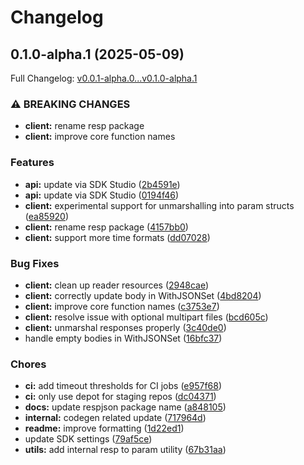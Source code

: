 # Changelog

## 0.1.0-alpha.1 (2025-05-09)

Full Changelog: [v0.0.1-alpha.0...v0.1.0-alpha.1](https://github.com/NeuralNetLab/ideogram-sdk-go/compare/v0.0.1-alpha.0...v0.1.0-alpha.1)

### ⚠ BREAKING CHANGES

* **client:** rename resp package
* **client:** improve core function names

### Features

* **api:** update via SDK Studio ([2b4591e](https://github.com/NeuralNetLab/ideogram-sdk-go/commit/2b4591e71e5736337335c904a7ea629b27ca7c2d))
* **api:** update via SDK Studio ([0194f46](https://github.com/NeuralNetLab/ideogram-sdk-go/commit/0194f4682a54b0f46777e5fb46799c86781b9cfc))
* **client:** experimental support for unmarshalling into param structs ([ea85920](https://github.com/NeuralNetLab/ideogram-sdk-go/commit/ea85920a93b26e4e36cb754439fd93f993ae5124))
* **client:** rename resp package ([4157bb0](https://github.com/NeuralNetLab/ideogram-sdk-go/commit/4157bb0f742e05b3330961e854d7be6163ef15d9))
* **client:** support more time formats ([dd07028](https://github.com/NeuralNetLab/ideogram-sdk-go/commit/dd07028a1a1896cc406c88414b51245ebfdead40))


### Bug Fixes

* **client:** clean up reader resources ([2948cae](https://github.com/NeuralNetLab/ideogram-sdk-go/commit/2948cae2d8ad345a021f49b2ea3bf72321448c9e))
* **client:** correctly update body in WithJSONSet ([4bd8204](https://github.com/NeuralNetLab/ideogram-sdk-go/commit/4bd8204b2530b224c66c9e6e8eb7b5340ca9f659))
* **client:** improve core function names ([c3753e7](https://github.com/NeuralNetLab/ideogram-sdk-go/commit/c3753e77714ca8dfb29403a65637e951ad8011ee))
* **client:** resolve issue with optional multipart files ([bcd605c](https://github.com/NeuralNetLab/ideogram-sdk-go/commit/bcd605c62f4a02dc4397a5176de541e043e0205e))
* **client:** unmarshal responses properly ([3c40de0](https://github.com/NeuralNetLab/ideogram-sdk-go/commit/3c40de016ce5a2a3c5319132b489c46bb72bde36))
* handle empty bodies in WithJSONSet ([16bfc37](https://github.com/NeuralNetLab/ideogram-sdk-go/commit/16bfc377b62f8a6979518191eda0899766ea6104))


### Chores

* **ci:** add timeout thresholds for CI jobs ([e957f68](https://github.com/NeuralNetLab/ideogram-sdk-go/commit/e957f68212a1e334772df6dc71b01a6d04b34223))
* **ci:** only use depot for staging repos ([dc04371](https://github.com/NeuralNetLab/ideogram-sdk-go/commit/dc04371e54455ee1462daffa2fdbe6a997537d33))
* **docs:** update respjson package name ([a848105](https://github.com/NeuralNetLab/ideogram-sdk-go/commit/a848105167f1e3781fafcdd9fc17d96b1f58af6a))
* **internal:** codegen related update ([717964d](https://github.com/NeuralNetLab/ideogram-sdk-go/commit/717964d785419376a47537d9610c31a3018d8b2b))
* **readme:** improve formatting ([1d22ed1](https://github.com/NeuralNetLab/ideogram-sdk-go/commit/1d22ed10ed8e148d113d41fa19250dc41bc38777))
* update SDK settings ([79af5ce](https://github.com/NeuralNetLab/ideogram-sdk-go/commit/79af5ceba84a48203999ec4ec872fd9ef4e34728))
* **utils:** add internal resp to param utility ([67b31aa](https://github.com/NeuralNetLab/ideogram-sdk-go/commit/67b31aaa2c5073396c2519dce62a01aae7452933))
